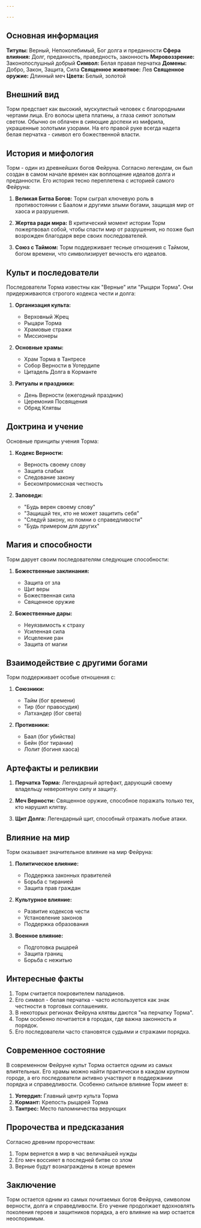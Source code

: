 ```yaml
---

---
```



## Основная информация

**Титулы:** Верный, Непоколебимый, Бог долга и преданности
**Сфера влияния:** Долг, преданность, праведность, законность
**Мировоззрение:** Законопослушный добрый
**Символ:** Белая правая перчатка
**Домены:** Добро, Закон, Защита, Сила
**Священное животное:** Лев
**Священное оружие:** Длинный меч
**Цвета:** Белый, золотой

## Внешний вид

Торм предстает как высокий, мускулистый человек с благородными чертами лица. Его волосы цвета платины, а глаза сияют золотым светом. Обычно он облачен в сияющие доспехи из мифрила, украшенные золотыми узорами. На его правой руке всегда надета белая перчатка - символ его божественной власти.

## История и мифология

Торм - один из древнейших богов Фейруна. Согласно легендам, он был создан в самом начале времен как воплощение идеалов долга и преданности. Его история тесно переплетена с историей самого Фейруна:

1. **Великая Битва Богов:** Торм сыграл ключевую роль в противостоянии с Баалом и другими злыми богами, защищая мир от хаоса и разрушения.

2. **Жертва ради мира:** В критический момент истории Торм пожертвовал собой, чтобы спасти мир от разрушения, но позже был возрожден благодаря вере своих последователей.

3. **Союз с Таймом:** Торм поддерживает тесные отношения с Таймом, богом времени, что символизирует вечность его идеалов.

## Культ и последователи

Последователи Торма известны как "Верные" или "Рыцари Торма". Они придерживаются строгого кодекса чести и долга:

1. **Организация культа:**

   - Верховный Жрец
   - Рыцари Торма
   - Храмовые стражи
   - Миссионеры

2. **Основные храмы:**

   - Храм Торма в Тантресе
   - Собор Верности в Уотердипе
   - Цитадель Долга в Корманте

3. **Ритуалы и праздники:**
   - День Верности (ежегодный праздник)
   - Церемония Посвящения
   - Обряд Клятвы

## Доктрина и учение

Основные принципы учения Торма:

1. **Кодекс Верности:**

   - Верность своему слову
   - Защита слабых
   - Следование закону
   - Бескомпромиссная честность

2. **Заповеди:**
   - "Будь верен своему слову"
   - "Защищай тех, кто не может защитить себя"
   - "Следуй закону, но помни о справедливости"
   - "Будь примером для других"

## Магия и способности

Торм дарует своим последователям следующие способности:

1. **Божественные заклинания:**

   - Защита от зла
   - Щит веры
   - Божественная сила
   - Священное оружие

2. **Божественные дары:**
   - Неуязвимость к страху
   - Усиленная сила
   - Исцеление ран
   - Защита от магии

## Взаимодействие с другими богами

Торм поддерживает особые отношения с:

1. **Союзники:**

   - Тайм (бог времени)
   - Тир (бог правосудия)
   - Латхандер (бог света)

2. **Противники:**
   - Баал (бог убийства)
   - Бейн (бог тирании)
   - Лолит (богиня хаоса)

## Артефакты и реликвии

1. **Перчатка Торма:** Легендарный артефакт, дарующий своему владельцу невероятную силу и защиту.

2. **Меч Верности:** Священное оружие, способное поражать только тех, кто нарушил клятву.

3. **Щит Долга:** Легендарный щит, способный отражать любые атаки.

## Влияние на мир

Торм оказывает значительное влияние на мир Фейруна:

1. **Политическое влияние:**

   - Поддержка законных правителей
   - Борьба с тиранией
   - Защита прав граждан

2. **Культурное влияние:**

   - Развитие кодексов чести
   - Установление законов
   - Поддержка образования

3. **Военное влияние:**
   - Подготовка рыцарей
   - Защита границ
   - Борьба с нежитью

## Интересные факты

1. Торм считается покровителем паладинов.
2. Его символ - белая перчатка - часто используется как знак честности в торговых соглашениях.
3. В некоторых регионах Фейруна клятвы даются "на перчатку Торма".
4. Торм особенно почитается в городах, где важна законность и порядок.
5. Его последователи часто становятся судьями и стражами порядка.

## Современное состояние

В современном Фейруне культ Торма остается одним из самых влиятельных. Его храмы можно найти практически в каждом крупном городе, а его последователи активно участвуют в поддержании порядка и справедливости. Особенно сильное влияние Торм имеет в:

1. **Уотердип:** Главный центр культа Торма
2. **Кормант:** Крепость рыцарей Торма
3. **Тантрес:** Место паломничества верующих

## Пророчества и предсказания

Согласно древним пророчествам:

1. Торм вернется в мир в час величайшей нужды
2. Его меч воссияет в последней битве со злом
3. Верные будут вознаграждены в конце времен

## Заключение

Торм остается одним из самых почитаемых богов Фейруна, символом верности, долга и справедливости. Его учение продолжает вдохновлять поколения героев и защитников порядка, а его влияние на мир остается неоспоримым.
